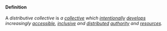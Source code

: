 #### Definition

A *distributive collective* is *a [collective](https://github.com/gcassel/Modular-Organizing-Terminology/tree/master/terms/collective.md) which [intentionally](https://github.com/gcassel/Modular-Organizing-Terminology/tree/master/terms/intend.md) [develops](https://github.com/gcassel/Modular-Organizing-Terminology/tree/master/terms/develops) increasingly [accessible](https://github.com/gcassel/Modular-Organizing-Terminology/tree/master/terms/access.md), [inclusive](https://github.com/gcassel/Modular-Organizing-Terminology/tree/master/terms/include.md) and [distributed](https://github.com/gcassel/Modular-Organizing-Terminology/tree/master/terms/distribute.md) [authority](https://github.com/gcassel/Modular-Organizing-Terminology/tree/master/terms/authority.md) and [resources](https://github.com/gcassel/Modular-Organizing-Terminology/tree/master/terms/resource.md).*
